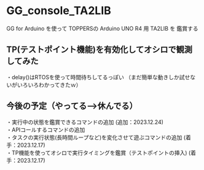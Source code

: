 # GG_console_TA2LIB
GG for Arduino を使って TOPPERSの Arduino UNO R4 用 TA2LIB を 鑑賞する


## TP(テストポイント機能)を有効化してオシロで観測してみた 
・delay()はRTOSを使って時間待ちしてるっぽい
（まだ簡単な動きしか試せないがいろいろわかってきたｗ）


## 今後の予定（やってる-->休んでる）
・実行中の状態を鑑賞できるコマンドの追加  (追加：2023.12.24)  
・APIコールするコマンドの追加  
・タスクの実行状態(長時間ループなど)を変化させて遊ぶコマンドの追加  (着手：2023.12.17)  
・TP機能を使ってオシロで実行タイミングを鑑賞（テストポイントの挿入)   (着手：2023.12.17)  

